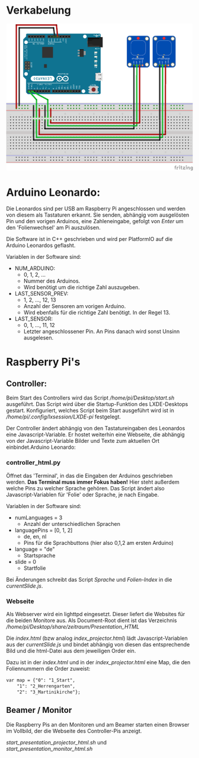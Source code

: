 # Verkabelung

![Verkabelung](ZeitRaum-Wiring.png)


# Arduino Leonardo:

Die Leonardos sind per USB am Raspberry Pi angeschlossen und werden von diesem als Tastaturen erkannt.
Sie senden, abhängig vom ausgelösten Pin und den vorigen Arduinos, eine Zahleneingabe, gefolgt von _Enter_ um den 'Folienwechsel' am Pi auszulösen.

Die Software ist in C++ geschrieben und wird per PlatformIO auf die Arduino Leonardos geflasht.

Variablen in der Software sind:
* NUM_ARDUINO:
  * 0, 1, 2, ...
  * Nummer des Arduinos.
  * Wird benötigt um die richtige Zahl auszugeben.
* LAST_SENSOR_PREV:
  * 1, 2, ..., 12, 13
  * Anzahl der Sensoren am vorigen Arduino.
  * Wird ebenfalls für die richtige Zahl benötigt. In der Regel 13.
* LAST_SENSOR:
  * 0, 1, ..., 11, 12
  * Letzter angeschlossener Pin. An Pins danach wird sonst Unsinn ausgelesen.

# Raspberry Pi's

## Controller:

Beim Start des Controllers wird das Script */home/pi/Desktop/start.sh* ausgeführt. Das Script wird über die Startup-Funktion des LXDE-Desktops gestart. Konfiguriert, welches Script beim Start ausgeführt wird ist in */home/pi/.config/lxsession/LXDE-pi* festgelegt.


Der Controller ändert abhängig von den Tastatureingaben des Leonardos eine Javascript-Variable.
Er hostet weiterhin eine Webseite, die abhängig von der Javascript-Variable Bilder und Texte zum aktuellen Ort einbindet.Arduino Leonardo:

### controller_html.py
Öffnet das 'Terminal', in das die Eingaben der Arduinos geschrieben werden. **Das Terminal muss immer Fokus haben!**
Hier steht außerdem welche Pins zu welcher Sprache gehören. Das Script ändert also Javascript-Variablen für 'Folie' oder Sprache, je nach Eingabe.

Variablen in der Software sind:
* numLanguages = 3
  * Anzahl der unterschiedlichen Sprachen
* languagePins = [0, 1, 2]
  * de, en, nl
  * Pins für die Sprachbuttons (hier also 0,1,2 am ersten Arduino)
* language = "de"
  * Startsprache
* slide = 0
  * Startfolie


 Bei Änderungen schreibt das Script *Sprache* und *Folien-Index* in die *currentSlide.js*.

### Webseite
Als Webserver wird ein lighttpd eingesetzt. Dieser liefert die Websites für die beiden Monitore aus. Als Document-Root dient ist das Verzeichnis */home/pi/Desktop/share/zeitraum/Presentation_HTML*

Die *index.html* (bzw analog *index_projector.html*) lädt Javascript-Variablen aus der *currentSlide.js* und bindet abhängig von diesen das entsprechende Bild und die html-Datei aus dem jeweiligen Order ein.

Dazu ist in der *index.html* und in der *index_projector.html* eine Map, die den Foliennummern die Order zuweist:

	var map = {"0": "1_Start",
		"1": "2_Herrengarten",
		"2": "3_Martinikirche"};

## Beamer / Monitor

Die Raspberry Pis an den Monitoren und am Beamer starten einen Browser im Vollbild, der die Webseite des Controller-Pis anzeigt.

*start_presentation_projector_html.sh* und *start_presentation_monitor\_html.sh*
